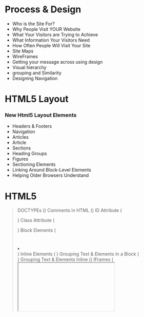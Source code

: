 # Process & Design

* Who is the Site For?
* Why People Visit
YOUR Website
* What Your Visitors are
Trying to Achieve
* What Information
Your Visitors Need
* How Often People Will
Visit Your Site
* Site Maps
* WireFrames
* Getting your message
across using design
* Visual hierarchy
* grouping and
Similarity
* Designing Navigation


# HTML5 Layout

### New Html5 Layout Elements

* Headers & Footers
* Navigation
* Articles
* Article
* Sections
* Heading Groups
* Figures
* Sectioning Elements
* Linking Around Block-Level Elements
* Helping Older Browsers Understand


# HTML5

> DOCTYPEs (<!DOCTYPE html>)
> Comments in HTML (<!-- -->)
> ID Attribute (<p id="pullquote">)
> Class Attribute (<p class="important">)
> Block Elements  ( <h1></h1> <p></p> <ul></ul> <li></li> )
> Inline Elements ( <em></em> <b></b> )
> Grouping Text & Elements In a Block (<div>)
> Grouping Text & Elements Inline (<span>)
> IFrames (<iframe>)
> Information About Your Pages (<meta>)






